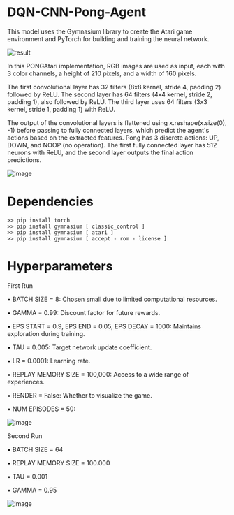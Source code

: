 # DQN-CNN-Pong-Agent

This model uses the Gymnasium library to create the Atari game environment and PyTorch for building and training the neural network. 

![result](https://github.com/user-attachments/assets/7ebc4c2f-aa6e-4924-add6-2afab10b9056)

In this PONGAtari implementation, RGB images are used as input, each with 3 color channels, a height of 210 pixels, and a width of 160 pixels.

The first convolutional layer has 32 filters (8x8 kernel, stride 4, padding 2) followed by ReLU. The second layer has 64 filters (4x4 kernel, stride 2, padding 1), also followed by ReLU. The third layer uses 64 filters (3x3 kernel, stride 1, padding 1) with ReLU.

The output of the convolutional layers is flattened using x.reshape(x.size(0), -1) before passing to fully connected layers, which predict the agent's actions based on the extracted features. Pong has 3 discrete actions: UP, DOWN, and NOOP (no operation). The first fully connected layer has 512 neurons with ReLU, and the second layer outputs the final action predictions.



![image](https://github.com/user-attachments/assets/127f83cf-deb9-44c8-a8f0-c096d5a85ccd)




# Dependencies
```
>> pip install torch
>> pip install gymnasium [ classic_control ]
>> pip install gymnasium [ atari ]
>> pip install gymnasium [ accept - rom - license ]
```



# Hyperparameters



First Run

• BATCH SIZE = 8: Chosen small due to limited computational resources.


• GAMMA = 0.99: Discount factor for future rewards.

• EPS START = 0.9, EPS END = 0.05, EPS DECAY = 1000: Maintains exploration during training.

• TAU = 0.005: Target network update coefficient.

• LR = 0.0001: Learning rate.

• REPLAY MEMORY SIZE = 100,000: Access to a wide range of experiences.

• RENDER = False: Whether to visualize the game.

• NUM EPISODES = 50:


![image](https://github.com/user-attachments/assets/1419dff0-4d5c-4029-8fcd-907f79495beb)


Second Run

• BATCH SIZE = 64

• REPLAY MEMORY SIZE = 100.000

• TAU = 0.001

• GAMMA = 0.95




![image](https://github.com/user-attachments/assets/858c4e1c-e81c-4b99-8d56-61a7c2972316)


